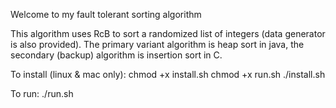 Welcome to my fault tolerant sorting algorithm

This algorithm uses RcB to sort a randomized list of integers (data generator
is also provided). The primary variant algorithm is heap sort in java, the 
secondary (backup) algorithm is insertion sort in C. 

To install (linux & mac only): 
	chmod +x install.sh
	chmod +x run.sh
	./install.sh

To run: 
	./run.sh
	